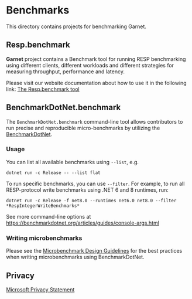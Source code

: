 # Benchmarks

This directory contains projects for benchmarking Garnet.

## Resp.benchmark

**Garnet** project contains a Benchmark tool for running RESP benchmarking using different clients, different workloads and different strategies for measuring throughput, performance and latency.

Please visit our website documentation about how to use it in the following link: [The Resp.benchmark tool](https://microsoft.github.io/garnet/docs/benchmarking/resp-bench)

## BenchmarkDotNet.benchmark

The `BenchmarkDotNet.benchmark` command-line tool allows contributors to run precise and reproducible micro-benchmarks by utilizing the [BenchmarkDotNet](https://benchmarkdotnet.org/index.html).

### Usage

You can list all available benchmarks using `--list`, e.g.

```
dotnet run -c Release -- --list flat
```

To run specific benchmarks, you can use `--filter`. For example, to run all RESP-protocol write benchmarks using .NET 6 and 8 runtimes, run:

```
dotnet run -c Release -f net8.0 --runtimes net6.0 net8.0 --filter *RespIntegerWriteBenchmarks*
```

See more command-line options at https://benchmarkdotnet.org/articles/guides/console-args.html

### Writing microbenchmarks

Please see the [Microbenchmark Design Guidelines](https://github.com/dotnet/performance/blob/main/docs/microbenchmark-design-guidelines.md) for the best practices when writing microbenchmarks using BenchmarkDotNet.

## Privacy

[Microsoft Privacy Statement](https://go.microsoft.com/fwlink/?LinkId=521839)
